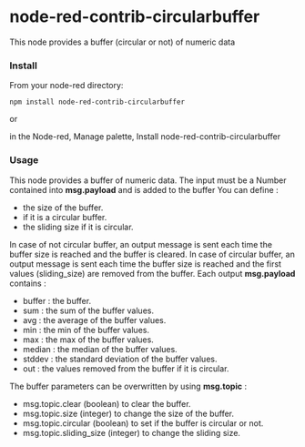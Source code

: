 # node-red-contrib-circularbuffer

This node provides a buffer (circular or not) of numeric data

### Install

From your node-red directory:

    npm install node-red-contrib-circularbuffer
    
or
    
in the Node-red, Manage palette, Install node-red-contrib-circularbuffer



### Usage

This node provides a buffer of numeric data.
The input must be a Number contained into <b>msg.payload</b> and is added to the buffer
You can define :

- the size of the buffer.
- if it is a circular buffer.
- the sliding size if it is circular.

In case of not circular buffer, an output message is sent each time the buffer size is reached and the buffer is cleared.
In case of circular buffer, an output message is sent each time the buffer size is reached and the first values (sliding_size) are removed from the buffer.
Each output <b>msg.payload</b> contains : 

- buffer : the buffer.
- sum : the sum of the buffer values. 
- avg : the average of the buffer values.
- min : the min of the buffer values.
- max : the max of the buffer values.
- median : the median of the buffer values.
- stddev : the standard deviation of the buffer values.
- out : the values removed from the buffer if it is circular.

The buffer parameters can be overwritten by using <b>msg.topic</b> :

- msg.topic.clear (boolean) to clear the buffer.
- msg.topic.size (integer) to change the size of the buffer.
- msg.topic.circular (boolean) to set if the buffer is circular or not.
- msg.topic.sliding_size (integer) to change the sliding size.

